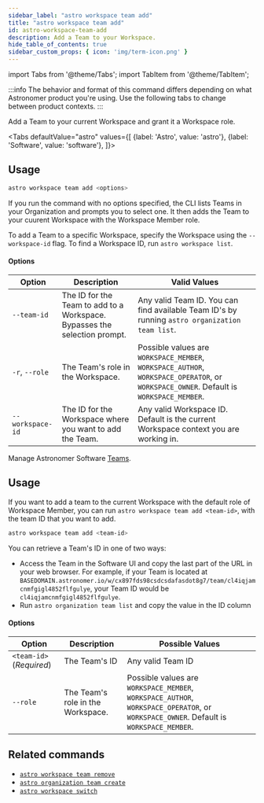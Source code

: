 ```yaml
---
sidebar_label: "astro workspace team add"
title: "astro workspace team add"
id: astro-workspace-team-add
description: Add a Team to your Workspace.
hide_table_of_contents: true
sidebar_custom_props: { icon: 'img/term-icon.png' } 
---
```


import Tabs from '@theme/Tabs';
import TabItem from '@theme/TabItem';

:::info
The behavior and format of this command differs depending on what Astronomer product you're using. Use the following tabs to change between product contexts.
:::

Add a Team to your current Workspace and grant it a Workspace role.

<Tabs
defaultValue="astro"
values={[
{label: 'Astro', value: 'astro'},
{label: 'Software', value: 'software'},
]}>

<TabItem value="astro">

## Usage

```sh
astro workspace team add <options>
```

If you run the command with no options specified, the CLI lists Teams in your Organization and prompts you to select one. It then adds the Team to your cuurent Workspace with the Workspace Member role.

To add a Team to a specific Workspace, specify the Workspace using the `--workspace-id` flag. To find a Workspace ID, run `astro workspace list`.

#### Options

| Option           | Description                                                               | Valid Values                                                                                                                           |
| ---------------- | ------------------------------------------------------------------------- | -------------------------------------------------------------------------------------------------------------------------------------- |
| `--team-id`      | The ID for the Team to add to a Workspace. Bypasses the selection prompt. | Any valid Team ID. You can find available Team ID's by running `astro organization team list`.                                         |
| `-r`, `--role`   | The Team's role in the Workspace.                                         | Possible values are `WORKSPACE_MEMBER`, `WORKSPACE_AUTHOR`, `WORKSPACE_OPERATOR`, or `WORKSPACE_OWNER`. Default is `WORKSPACE_MEMBER`. |
| `--workspace-id` | The ID for the Workspace where you want to add the Team.                  | Any valid Workspace ID. Default is the current Workspace context you are working in.                                                   |

</TabItem>

<TabItem value="software">

Manage Astronomer Software [Teams](https://docs.astronomer.io/software/import-idp-groups).

## Usage

If you want to add a team to the current Workspace with the default role of Workspace Member, you can run `astro workspace team add <team-id>`, with the team ID that you want to add.

```sh
astro workspace team add <team-id>
```

You can retrieve a Team's ID in one of two ways:

- Access the Team in the Software UI and copy the last part of the URL in your web browser. For example, if your Team is located at `BASEDOMAIN.astronomer.io/w/cx897fds98csdcsdafasdot8g7/team/cl4iqjamcnmfgigl4852flfgulye`, your Team ID would be `cl4iqjamcnmfgigl4852flfgulye`.
- Run `astro organization team list` and copy the value in the ID column

#### Options

| Option                   | Description                       | Possible Values                                                                                                                        |
| ------------------------ | --------------------------------- | -------------------------------------------------------------------------------------------------------------------------------------- |
| `<team-id>` (_Required_) | The Team's ID                     | Any valid Team ID                                                                                                                      |
| `--role`                 | The Team's role in the Workspace. | Possible values are `WORKSPACE_MEMBER`, `WORKSPACE_AUTHOR`, `WORKSPACE_OPERATOR`, or `WORKSPACE_OWNER`. Default is `WORKSPACE_MEMBER`. |

</TabItem>
</Tabs>

## Related commands

- [`astro workspace team remove`](cli/astro-workspace-team-remove.md)
- [`astro organization team create`](cli/astro-organization-team-create.md)
- [`astro workspace switch`](cli/astro-workspace-switch.md)
